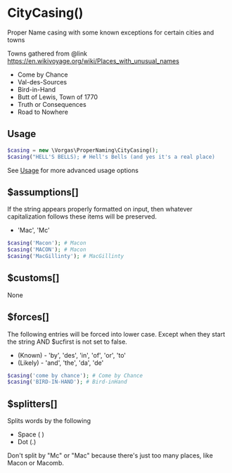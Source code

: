 # CityCasing()
Proper Name casing with some known exceptions for certain cities and towns

Towns gathered from @link https://en.wikivoyage.org/wiki/Places_with_unusual_names
 * Come by Chance
 * Val-des-Sources
 * Bird-in-Hand
 * Butt of Lewis, Town of 1770
 * Truth or Consequences
 * Road to Nowhere

Usage
-----
```php
$casing = new \Vorgas\ProperNaming\CityCasing();
$casing("HELL'S BELLS); # Hell's Bells (and yes it's a real place)
```
See [Usage](Usage.md) for more advanced usage options

$assumptions[]
--------------
If the string appears properly formatted on input, then whatever capitalization
follows these items will be preserved.
 * 'Mac', 'Mc'
```php
$casing('Macon'); # Macon
$casing('MACON'); # Macon
$casing('MacGillinty'); # MacGillinty
```

$customs[]
----------
None

$forces[]
---------
The following entries will be forced into lower case. Except when they start
the string AND $ucfirst is not set to false.
 * (Known) - 'by', 'des', 'in', 'of', 'or', 'to'
 * (Likely) - 'and', 'the', 'da', 'de'
```php
$casing('come by chance'); # Come by Chance
$casing('BIRD-IN-HAND'); # Bird-inHand
```
    
$splitters[]
------------
Splits words by the following
 * Space ( )
 * Dot (.)

Don't split by "Mc" or "Mac" because there's just too many places, like Macon
or Macomb.